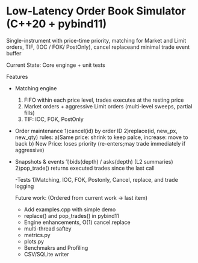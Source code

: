 # Low-Latency Order Book Simulator (C++20 + pybind11)

Single-instrument with price-time priority, matching for Market and Limit orders, TIF, (IOC / FOK/ PostOnly), cancel replaceand minimal trade event buffer

Current State: Core enginge + unit tests

Features 
  - Matching engine
      1) FIFO within each price level, trades executes at the resting price
      2) Market orders + aggressive Limit orders (multi-level sweeps, partial fills)
      3) TIF: IOC, FOK, PostOnly

  - Order maintenance
      1)cancel(id) by order ID
      2)replace(id, new_px, new_qty) rules:
                a)Same price: shrink to keep palce, increase: move to back
                b) New Price: loses priority (re-enters;may trade immediately if aggressive)

- Snapshots & events
    1)bids(depth) / asks(depth) (L2 summaries)
    2)pop_trade() returns executed trades since the last call

  -Tests
      1)Matching, IOC, FOK, Postonly, Cancel, replace, and trade logging


  Future work: (Ordered from current work -> last item)
    - Add examples.cpp with simple demo
    - replace() and pop_trades() in pybind11
    - Engine enhancements, O(1) cancel.replace
    - multi-thread saftey
    - metrics.py
    - plots.py
    - Benchmakrs and Profiling
    - CSV/SQLite writer

